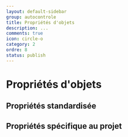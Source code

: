 ```yaml
---
layout: default-sidebar
group: autocontrole
title: Propriétés d'objets
description: ...
comments: true
icon: circle-o
category: 2
ordre: 8
status: publish
---
```


# Propriétés d'objets

## Propriétés standardisée

## Propriétés spécifique au projet
